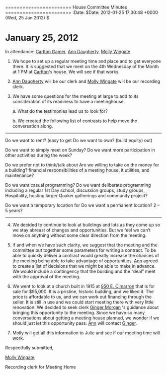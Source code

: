 ﻿======================= House Committee Minutes =======================
:Date: \$Date: 2012-01-25 17:30:48 +0000 (Wed, 25 Jan 2012) \$

January 25, 2012
================

In attendance: [Carlton
Gamer](http://coloradospringsquakers.org/friends/CarltonGamer/), [Ann
Daugherty](http://coloradospringsquakers.org/friends/AnnDaugherty/),
[Molly Wingate](http://coloradospringsquakers.org/friends/MollyWingate/)

1.  We hope to set up a regular meeting time and place and to get
    everyone there. It is suggested that we meet on the 4th Wednesday of
    the Month at 1 PM at
    [Carlton](http://coloradospringsquakers.org/friends/CarltonGamer/)'s
    house. We will see if that works.

2.  [Ann
    Daugherty](http://coloradospringsquakers.org/friends/AnnDaugherty/)
    will be our clerk and [Molly
    Wingate](http://coloradospringsquakers.org/friends/MollyWingate/)
    will be our recording clerk.

3.  We have some questions for the meeting at large to add to its
    consideration of its readiness to have a meetinghouse.

    a.  What do the testimonies lead us to look for?

    b.  We created the following list of contrasts to help move the
        conversation along.

  ------------------------------------ ------------------------------------
  Do we want to rent? (easy to get     Do we want to own? (build equity)
  out)                                 

  Do we want to simply meet on Sunday? Do we want more participation in
                                       other activities during the week?

  Do we prefer not to think/talk about Are we willing to take on the
  money for a building?                financial responsibilities of a
                                       meeting house, it utilities, and
                                       maintenance?

  Do we want casual programming?       Do we want deliberate programming
                                       including a regular 1st Day school,
                                       discussion groups, study groups,
                                       Hospitality, hosting larger Quaker
                                       gatherings and community project?

  Do we want a temporary location for  Do we want a permanent location?
  2 – 5 years?                         
  ------------------------------------ ------------------------------------

4.  We decided to continue to look at buildings and lots as they come up
    so we stay abreast of changes and opportunities. But we feel we
    can’t move on anything without some clear direction from the
    meeting.

5.  If and when we have such clarity, we suggest that the meeting and
    the committee put together some parameters for writing a contract.
    To be able to quickly deliver a contract would greatly increase the
    chances of the meeting being able to take advantage of
    opportunities.
    [Ann](http://coloradospringsquakers.org/friends/AnnDaugherty/)
    agreed to create a list of decisions that we might be able to make
    in advance. We would include a contingency that the building and the
    “deal” meet with the approval of the meeting.

6.  We went to look at a church built in 1915 at [950 E.
    Cimarron](http://coloradospringsquakers.org/locations/950ECimarron/)
    that is for sale for \$95,000. It is a pristine, historic building,
    and we liked it. The price is affordable to us, and we can work out
    financing through the seller. It is still in use and we could start
    meeting there with very little renovation. We decided to seek clerk
    [Ginger
    Morgan](http://coloradospringsquakers.org/friends/GingerMorgan/) 's
    guidance about bringing this opportunity to the meeting. Since we
    have so many conversations about getting a meeting house planned, we
    wonder if we should just let this opportunity pass.
    [Ann](http://coloradospringsquakers.org/friends/AnnDaugherty/) will
    contact
    [Ginger](http://coloradospringsquakers.org/friends/GingerMorgan/).

7.  Molly will get all this information to Julie and see if our meeting
    time will work.

Respectfully submitted,

[Molly Wingate](http://coloradospringsquakers.org/friends/MollyWingate/)

Recording clerk for Meeting Home
